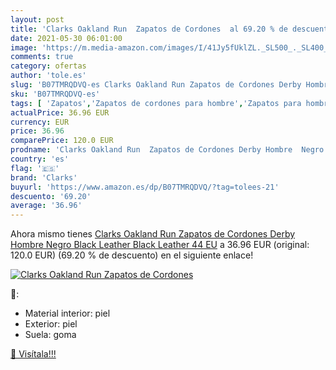 ```yaml
---
layout: post
title: 'Clarks Oakland Run  Zapatos de Cordones  al 69.20 % de descuento'
date: 2021-05-30 06:01:00
image: 'https://m.media-amazon.com/images/I/41Jy5fUklZL._SL500_._SL400_.jpg'
comments: true
category: ofertas
author: 'tole.es'
slug: 'B07TMRQDVQ-es Clarks Oakland Run Zapatos de Cordones Derby Hombre Negro...'
sku: 'B07TMRQDVQ-es'
tags: [ 'Zapatos','Zapatos de cordones para hombre','Zapatos para hombre','Zapatos y complementos','clarks','zapatos', ]
actualPrice: 36.96 EUR
currency: EUR
price: 36.96
comparePrice: 120.0 EUR
prodname: 'Clarks Oakland Run  Zapatos de Cordones Derby Hombre  Negro  Black Leather Black Leather   44 EU'
country: 'es'
flag: '🇪🇸'
brand: 'Clarks'
buyurl: 'https://www.amazon.es/dp/B07TMRQDVQ/?tag=tolees-21'
descuento: '69.20'
average: '36.96'
---
```


Ahora mismo tienes [Clarks Oakland Run  Zapatos de Cordones Derby Hombre  Negro  Black Leather Black Leather   44 EU](https://www.amazon.es/dp/B07TMRQDVQ/?tag=tolees-21) a 36.96 EUR (original: 120.0 EUR) (69.20 %  de descuento) en el siguiente enlace!

[![Clarks Oakland Run  Zapatos de Cordones ](https://m.media-amazon.com/images/I/41Jy5fUklZL._SL500_._SL400_.jpg)](https://www.amazon.es/dp/B07TMRQDVQ/?tag=tolees-21)

🔎:

- Material interior: piel
- Exterior: piel
- Suela: goma

[🛒 Visítala!!!](https://www.amazon.es/dp/B07TMRQDVQ/?tag=tolees-21)

